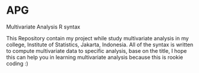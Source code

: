 # APG
Multivariate Analysis R syntax

This Repository contain my project while study multivariate analysis in my college, Institute of Statistics, Jakarta, Indonesia.
All of the syntax is written to compute multivariate data to specific analysis, base on the title, I hope this can help you in learning 
multivariate analysis because this is rookie coding :)
